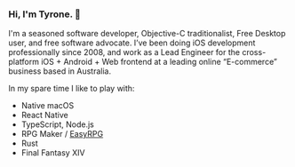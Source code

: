 ### Hi, I'm Tyrone. 👋

I'm a seasoned software developer, Objective-C traditionalist, Free Desktop user, and free software advocate. I’ve been doing iOS development professionally since 2008, and work as a Lead Engineer for the cross-platform iOS + Android + Web frontend at a leading online “E-commerce” business based in Australia.

In my spare time I like to play with:

- Native macOS
- React Native
- TypeScript, Node.js
- RPG Maker / [EasyRPG](https://github.com/easyrpg)
- Rust
- Final Fantasy XIV

